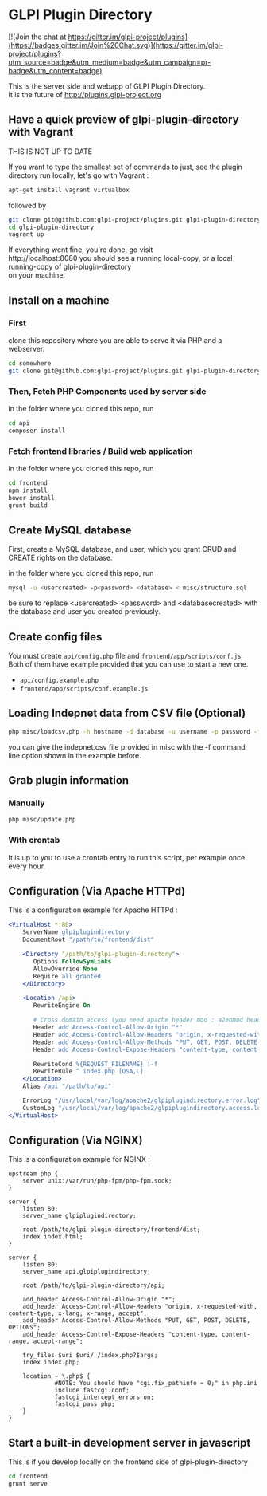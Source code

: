 # GLPI Plugin Directory

[![Join the chat at https://gitter.im/glpi-project/plugins](https://badges.gitter.im/Join%20Chat.svg)](https://gitter.im/glpi-project/plugins?utm_source=badge&utm_medium=badge&utm_campaign=pr-badge&utm_content=badge)

This is the server side and webapp of GLPI Plugin Directory.  
It is the future of http://plugins.glpi-project.org

## Have a quick preview of glpi-plugin-directory with Vagrant

THIS IS NOT UP TO DATE

If you want to type the smallest set 
of commands to just, see the plugin
directory run locally, let's go with Vagrant :

```bash
apt-get install vagrant virtualbox
```

followed by

```bash
git clone git@github.com:glpi-project/plugins.git glpi-plugin-directory
cd glpi-plugin-directory
vagrant up
```

If everything went fine, you're done, go visit  
http://localhost:8080
you should see a running local-copy, or a local running-copy of glpi-plugin-directory  
on your machine.


## Install on a machine

### First

clone this repository where you are able to serve it via
PHP and a webserver.

```bash
cd somewhere
git clone git@github.com:glpi-project/plugins.git glpi-plugin-directory
```

### Then, Fetch PHP Components used by server side

in the folder where you cloned this repo, run

```bash
cd api
composer install
```

### Fetch frontend libraries / Build web application

in the folder where you cloned this repo, run

```bash
cd frontend
npm install
bower install
grunt build
```

## Create MySQL database

First, create a MySQL database, and user,
which you grant CRUD and CREATE rights on the database.

in the folder where you cloned this repo, run

```bash
mysql -u <usercreated> -p<password> <database> < misc/structure.sql
```
be sure to replace &lt;usercreated&gt; &lt;password&gt; and &lt;databasecreated&gt;
with the database and user you created previously.

## Create config files

You must create `api/config.php` file and `frontend/app/scripts/conf.js`  
Both of them have example provided that you can use to start a new one.

 + `api/config.example.php`
 + `frontend/app/scripts/conf.example.js`

## Loading Indepnet data from CSV file (Optional)

```bash
php misc/loadcsv.php -h hostname -d database -u username -p password -f csv_path
```

you can give the indepnet.csv file provided in misc
with the -f command line option shown in the example before.

## Grab plugin information 

### Manually 

```bash
php misc/update.php
```

### With crontab

It is up to you to use a crontab entry to run this script,
per example once every hour.

## Configuration (Via Apache HTTPd)

This is a configuration example for Apache HTTPd :

```apache
<VirtualHost *:80>
    ServerName glpiplugindirectory
    DocumentRoot "/path/to/frontend/dist"

    <Directory "/path/to/glpi-plugin-directory">
       Options FollowSymLinks
       AllowOverride None
       Require all granted
    </Directory>

    <Location /api>
       RewriteEngine On

       # Cross domain access (you need apache header mod : a2enmod headers)
       Header add Access-Control-Allow-Origin "*"
       Header add Access-Control-Allow-Headers "origin, x-requested-with, content-type, x-lang, x-range, accept"
       Header add Access-Control-Allow-Methods "PUT, GET, POST, DELETE, OPTIONS"
       Header add Access-Control-Expose-Headers "content-type, content-range, accept-range"

       RewriteCond %{REQUEST_FILENAME} !-f
       RewriteRule ^ index.php [QSA,L]
    </Location>
    Alias /api "/path/to/api"

    ErrorLog "/usr/local/var/log/apache2/glpiplugindirectory.error.log"
    CustomLog "/usr/local/var/log/apache2/glpiplugindirectory.access.log" common
</VirtualHost>
```
## Configuration (Via NGINX)

This is a configuration example for NGINX :

```nginx
upstream php {
    server unix:/var/run/php-fpm/php-fpm.sock;
}

server {
    listen 80;
    server_name glpiplugindirectory;

    root /path/to/glpi-plugin-directory/frontend/dist;
    index index.html;
}

server {
    listen 80;
    server_name api.glpiplugindirectory;

    root /path/to/glpi-plugin-directory/api;

    add_header Access-Control-Allow-Origin "*";
    add_header Access-Control-Allow-Headers "origin, x-requested-with, content-type, x-lang, x-range, accept";
    add_header Access-Control-Allow-Methods "PUT, GET, POST, DELETE, OPTIONS";
    add_header Access-Control-Expose-Headers "content-type, content-range, accept-range";

    try_files $uri $uri/ /index.php?$args;
    index index.php;

    location ~ \.php$ {
             #NOTE: You should have "cgi.fix_pathinfo = 0;" in php.ini
             include fastcgi.conf;
             fastcgi_intercept_errors on;
             fastcgi_pass php;
    }
}

```

## Start a built-in development server in javascript

This is if you develop locally on the frontend side of glpi-plugin-directory

```bash
cd frontend
grunt serve
```
